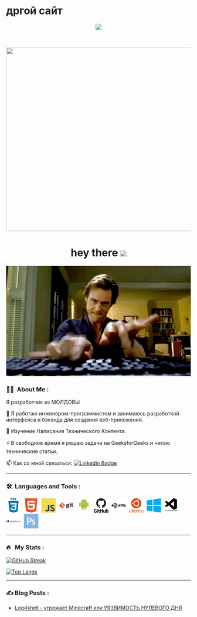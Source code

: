 <centre><h1>дргой сайт</h1></centre>

<p align="center"><img src="https://media.giphy.com/media/M9gbBd9nbDrOTu1Mqx/giphy.gif" width="100"/></p>
<p align="center">
</p>
<p align="center">
</p>
<p align="center"><img src="https://komarev.com/ghpvc/?username=kakbar&style=flat-square&color=blue" alt=""></p>
<img src="https://38.media.tumblr.com/600799eb16fbe561267e354290ed32b2/tumblr_mh03i6YRhs1r0l1kdo1_500.gif" width="1000" height="500"  /></p>

<h1 align="center">hey there <img src="https://media.giphy.com/media/hvRJCLFzcasrR4ia7z/giphy.gif" width="30px"></h1>

<p align="center"><img src="https://github.com/yuliitezary/yuliitezary/blob/main/assets/Me%2Bmaking%2Bthe%2Bfirst%2Bdraft%2Bof%2Bany%2Bpaper_fa60b4_4104004.gif" width="600" height="300"  /></p>

### :woman_technologist: &nbsp;About Me :

Я разработчик из МОЛДОВЫ

🔭 Я работаю инженером-программистом и занимаюсь разработкой интерфейса и бэкэнда для создания веб-приложений.

🌱 Изучение Написания Технического Контента.

⚡ В свободное время я решаю задачи на GeeksforGeeks и читаю технические статьи.

📫 Как со мной связаться: [![Linkedin Badge](https://img.shields.io/badge/-kakbar-blue?style=flat&logo=Linkedin&logoColor=white)](https://www.linkedin.com/in/kakbar)

---

### 🛠 &nbsp;Languages and Tools :

<p>
<img src="https://github.com/devicons/devicon/blob/master/icons/css3/css3-plain-wordmark.svg"  title="CSS3" alt="CSS" width="40" height="40"/>&nbsp;
<img src="https://github.com/devicons/devicon/blob/master/icons/html5/html5-original.svg" title="HTML5" alt="HTML" width="40" height="40"/>&nbsp;
<img src="https://github.com/devicons/devicon/blob/master/icons/javascript/javascript-original.svg" title="JavaScript" alt="JavaScript" width="40" height="40"/>&nbsp;
<img src="https://github.com/devicons/devicon/blob/master/icons/git/git-original-wordmark.svg" title="Git" **alt="Git" width="40" height="40"/>&nbsp;
 <img src="https://github.com/yuliitezary/yuliitezary/blob/main/assets/devicon/android/android-original-wordmark.svg" title="android" **alt="android" width="40" height="40"/>&nbsp;
 <img src="https://github.com/yuliitezary/yuliitezary/blob/main/assets/devicon/github/github-original-wordmark.svg" title="github" **alt="github" width="40" height="40"/>&nbsp;
<img src="https://github.com/yuliitezary/yuliitezary/blob/main/assets/devicon/unity/unity-original-wordmark.svg" title="unity" **alt="unity" width="40" height="40"/>&nbsp;
<img src="https://github.com/yuliitezary/yuliitezary/blob/main/assets/devicon/ubuntu/ubuntu-plain-wordmark.svg" title="ubuntu" alt="ubuntu" width="40" height="40"/>&nbsp;
<img src="https://github.com/yuliitezary/yuliitezary/blob/main/assets/devicon/windows8/windows8-original.svg"  title="windows" alt="windows" width="40" height="40"/>&nbsp;
<img src="https://github.com/yuliitezary/yuliitezary/blob/main/assets/devicon/vscode/vscode-plain-wordmark.svg" title="vscode" **alt="vscode" width="40" height="40"/>&nbsp;
<img src="https://github.com/yuliitezary/yuliitezary/blob/main/assets/devicon/visualstudio/visualstudio-plain-wordmark.svg" title="visualstudio" alt="visualstudio" width="40" height="40"/>&nbsp;
<img src="https://github.com/yuliitezary/yuliitezary/blob/main/assets/devicon/photoshop/photoshop-plain.svg" title="photoshop" alt="photoshop" width="40" height="40"/>&nbsp;

</p>

---

### 🔥 &nbsp; My Stats :

[![GitHub Streak](http://github-readme-streak-stats.herokuapp.com?user=itsZed0&theme=dark&background=000000)](https://git.io/streak-stats)

[![Top Langs](https://github-readme-stats.vercel.app/api/top-langs/?username=itsZed0&layout=compact&theme=vision-friendly-dark)](https://github.com/anuraghazra/github-readme-stats)

---

### ✍️ Blog Posts :

- [Log4shell - угрожает Minecraft или УЯЗВИМОСТЬ НУЛЕВОГО ДНЯ
](https://www.youtube.com/watch?v=6N5nzse3QjA)
<!-- BLOG-POST-LIST:END -->
